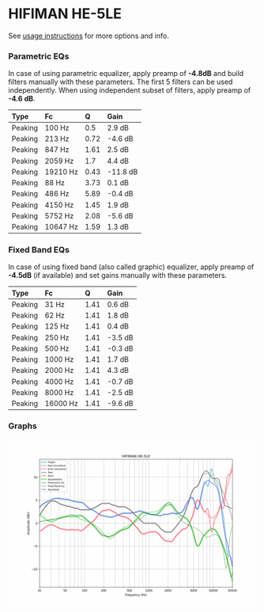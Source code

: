 # HIFIMAN HE-5LE
See [usage instructions](https://github.com/jaakkopasanen/AutoEq#usage) for more options and info.

### Parametric EQs
In case of using parametric equalizer, apply preamp of **-4.8dB** and build filters manually
with these parameters. The first 5 filters can be used independently.
When using independent subset of filters, apply preamp of **-4.6 dB**.

| Type    | Fc       |    Q | Gain     |
|:--------|:---------|:-----|:---------|
| Peaking | 100 Hz   | 0.5  | 2.9 dB   |
| Peaking | 213 Hz   | 0.72 | -4.6 dB  |
| Peaking | 847 Hz   | 1.61 | 2.5 dB   |
| Peaking | 2059 Hz  | 1.7  | 4.4 dB   |
| Peaking | 19210 Hz | 0.43 | -11.8 dB |
| Peaking | 88 Hz    | 3.73 | 0.1 dB   |
| Peaking | 486 Hz   | 5.89 | -0.4 dB  |
| Peaking | 4150 Hz  | 1.45 | 1.9 dB   |
| Peaking | 5752 Hz  | 2.08 | -5.6 dB  |
| Peaking | 10647 Hz | 1.59 | 1.3 dB   |

### Fixed Band EQs
In case of using fixed band (also called graphic) equalizer, apply preamp of **-4.5dB**
(if available) and set gains manually with these parameters.

| Type    | Fc       |    Q | Gain    |
|:--------|:---------|:-----|:--------|
| Peaking | 31 Hz    | 1.41 | 0.6 dB  |
| Peaking | 62 Hz    | 1.41 | 1.8 dB  |
| Peaking | 125 Hz   | 1.41 | 0.4 dB  |
| Peaking | 250 Hz   | 1.41 | -3.5 dB |
| Peaking | 500 Hz   | 1.41 | -0.3 dB |
| Peaking | 1000 Hz  | 1.41 | 1.7 dB  |
| Peaking | 2000 Hz  | 1.41 | 4.3 dB  |
| Peaking | 4000 Hz  | 1.41 | -0.7 dB |
| Peaking | 8000 Hz  | 1.41 | -2.5 dB |
| Peaking | 16000 Hz | 1.41 | -9.6 dB |

### Graphs
![](./HIFIMAN%20HE-5LE.png)